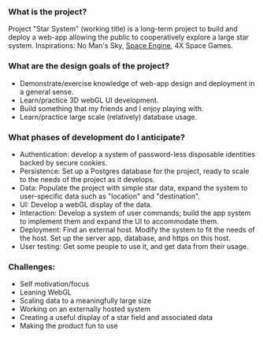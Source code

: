 ### What is the project?

Project "Star System" (working title) is a long-term project to build and deploy a web-app allowing the public to cooperatively explore a large star system.  Inspirations: No Man's Sky, [Space Engine](http://spaceengine.org/), 4X Space Games.

### What are the design goals of the project?

* Demonstrate/exercise knowledge of web-app design and deployment in a general sense.
* Learn/practice 3D webGL UI development.
* Build something that my friends and I enjoy playing with.
* Learn/practice large scale (relatively) database usage.

### What phases of development do I anticipate?

* Authentication: develop a system of password-less disposable identities backed by secure cookies.
* Persistence: Set up a Postgres database for the project, ready to scale to the needs of the project as it develops.
* Data: Populate the project with simple star data, expand the system to user-specific data such as "location" and "destination".
* UI: Develop a webGL display of the data.
* Interaction: Develop a system of user commands; build the app system to implement them and expand the UI to accommodate them.
* Deployment: Find an external host.  Modify the system to fit the needs of the host.  Set up the server app, database, and https on this host.
* User testing: Get some people to use it, and get data from their usage.

### Challenges:

* Self motivation/focus
* Leaning WebGL
* Scaling data to a meaningfully large size
* Working on an externally hosted system
* Creating a useful display of a star field and associated data
* Making the product fun to use




